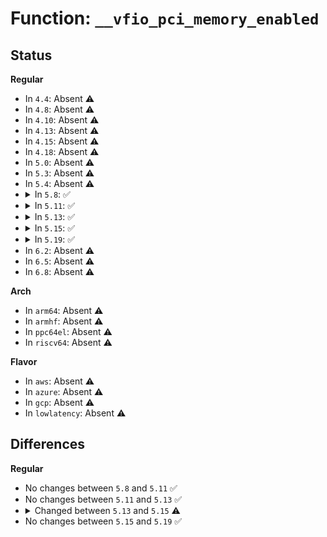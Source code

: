 # Function: <code>__vfio_pci_memory_enabled</code>

## Status
<b>Regular</b>
<ul>
<li>
In <code>4.4</code>: Absent ⚠️
</li>
<li>
In <code>4.8</code>: Absent ⚠️
</li>
<li>
In <code>4.10</code>: Absent ⚠️
</li>
<li>
In <code>4.13</code>: Absent ⚠️
</li>
<li>
In <code>4.15</code>: Absent ⚠️
</li>
<li>
In <code>4.18</code>: Absent ⚠️
</li>
<li>
In <code>5.0</code>: Absent ⚠️
</li>
<li>
In <code>5.3</code>: Absent ⚠️
</li>
<li>
In <code>5.4</code>: Absent ⚠️
</li>
<li>
<details>
<summary>In <code>5.8</code>: ✅</summary>

```c
bool __vfio_pci_memory_enabled(struct vfio_pci_device *vdev);
```

**Collision:** Unique Global

**Inline:** No

**Transformation:** False

**Instances:**

```
In drivers/vfio/pci/vfio_pci_config.c (ffffffff818a9d70)
Location: drivers/vfio/pci/vfio_pci_config.c:399
Inline: False
Direct callers:
  - drivers/vfio/pci/vfio_pci.c:vfio_pci_mmap_fault
  - drivers/vfio/pci/vfio_pci_rdwr.c:vfio_pci_ioeventfd_handler
  - drivers/vfio/pci/vfio_pci_rdwr.c:vfio_pci_ioeventfd_handler
  - drivers/vfio/pci/vfio_pci_rdwr.c:vfio_pci_ioeventfd_handler
  - drivers/vfio/pci/vfio_pci_rdwr.c:do_io_rw
  - drivers/vfio/pci/vfio_pci_rdwr.c:do_io_rw
  - drivers/vfio/pci/vfio_pci_rdwr.c:do_io_rw
  - drivers/vfio/pci/vfio_pci_rdwr.c:do_io_rw
  - drivers/vfio/pci/vfio_pci_rdwr.c:do_io_rw
  - drivers/vfio/pci/vfio_pci_rdwr.c:do_io_rw
```
**Symbols:**

```
ffffffff818a9d70-ffffffff818a9d9b: __vfio_pci_memory_enabled (STB_GLOBAL)
```
</details>
</li>
<li>
<details>
<summary>In <code>5.11</code>: ✅</summary>

```c
bool __vfio_pci_memory_enabled(struct vfio_pci_device *vdev);
```

**Collision:** Unique Global

**Inline:** No

**Transformation:** False

**Instances:**

```
In drivers/vfio/pci/vfio_pci_config.c (ffffffff818b8ca0)
Location: drivers/vfio/pci/vfio_pci_config.c:399
Inline: False
Direct callers:
  - drivers/vfio/pci/vfio_pci.c:vfio_pci_mmap_fault
  - drivers/vfio/pci/vfio_pci_rdwr.c:vfio_pci_ioeventfd_handler
  - drivers/vfio/pci/vfio_pci_rdwr.c:vfio_pci_ioeventfd_do_write
  - drivers/vfio/pci/vfio_pci_rdwr.c:vfio_pci_ioeventfd_do_write
  - drivers/vfio/pci/vfio_pci_rdwr.c:vfio_pci_ioeventfd_do_write
  - drivers/vfio/pci/vfio_pci_rdwr.c:do_io_rw
  - drivers/vfio/pci/vfio_pci_rdwr.c:do_io_rw
  - drivers/vfio/pci/vfio_pci_rdwr.c:do_io_rw
  - drivers/vfio/pci/vfio_pci_rdwr.c:do_io_rw
  - drivers/vfio/pci/vfio_pci_rdwr.c:do_io_rw
  - drivers/vfio/pci/vfio_pci_rdwr.c:do_io_rw
```
**Symbols:**

```
ffffffff818b8ca0-ffffffff818b8ccb: __vfio_pci_memory_enabled (STB_GLOBAL)
```
</details>
</li>
<li>
<details>
<summary>In <code>5.13</code>: ✅</summary>

```c
bool __vfio_pci_memory_enabled(struct vfio_pci_device *vdev);
```

**Collision:** Unique Global

**Inline:** No

**Transformation:** False

**Instances:**

```
In drivers/vfio/pci/vfio_pci_config.c (ffffffff8189c170)
Location: drivers/vfio/pci/vfio_pci_config.c:399
Inline: False
Direct callers:
  - drivers/vfio/pci/vfio_pci.c:vfio_pci_mmap_fault
  - drivers/vfio/pci/vfio_pci_rdwr.c:vfio_pci_ioeventfd_handler
  - drivers/vfio/pci/vfio_pci_rdwr.c:vfio_pci_ioeventfd_do_write
  - drivers/vfio/pci/vfio_pci_rdwr.c:vfio_pci_ioeventfd_do_write
  - drivers/vfio/pci/vfio_pci_rdwr.c:vfio_pci_ioeventfd_do_write
  - drivers/vfio/pci/vfio_pci_rdwr.c:do_io_rw
  - drivers/vfio/pci/vfio_pci_rdwr.c:do_io_rw
  - drivers/vfio/pci/vfio_pci_rdwr.c:do_io_rw
  - drivers/vfio/pci/vfio_pci_rdwr.c:do_io_rw
  - drivers/vfio/pci/vfio_pci_rdwr.c:do_io_rw
  - drivers/vfio/pci/vfio_pci_rdwr.c:do_io_rw
```
**Symbols:**

```
ffffffff8189c170-ffffffff8189c19e: __vfio_pci_memory_enabled (STB_GLOBAL)
```
</details>
</li>
<li>
<details>
<summary>In <code>5.15</code>: ✅</summary>

```c
bool __vfio_pci_memory_enabled(struct vfio_pci_core_device *vdev);
```

**Collision:** Unique Global

**Inline:** No

**Transformation:** False

**Instances:**

```
In drivers/vfio/pci/vfio_pci_config.c (ffffffff819303c0)
Location: drivers/vfio/pci/vfio_pci_config.c:399
Inline: False
Direct callers:
  - drivers/vfio/pci/vfio_pci_core.c:vfio_pci_mmap_fault
  - drivers/vfio/pci/vfio_pci_rdwr.c:vfio_pci_ioeventfd_handler
  - drivers/vfio/pci/vfio_pci_rdwr.c:vfio_pci_ioeventfd_do_write
  - drivers/vfio/pci/vfio_pci_rdwr.c:vfio_pci_ioeventfd_do_write
  - drivers/vfio/pci/vfio_pci_rdwr.c:vfio_pci_ioeventfd_do_write
  - drivers/vfio/pci/vfio_pci_rdwr.c:do_io_rw
  - drivers/vfio/pci/vfio_pci_rdwr.c:do_io_rw
  - drivers/vfio/pci/vfio_pci_rdwr.c:do_io_rw
  - drivers/vfio/pci/vfio_pci_rdwr.c:do_io_rw
  - drivers/vfio/pci/vfio_pci_rdwr.c:do_io_rw
  - drivers/vfio/pci/vfio_pci_rdwr.c:do_io_rw
```
**Symbols:**

```
ffffffff819303c0-ffffffff819303ee: __vfio_pci_memory_enabled (STB_GLOBAL)
```
</details>
</li>
<li>
<details>
<summary>In <code>5.19</code>: ✅</summary>

```c
bool __vfio_pci_memory_enabled(struct vfio_pci_core_device *vdev);
```

**Collision:** Unique Global

**Inline:** No

**Transformation:** False

**Instances:**

```
In drivers/vfio/pci/vfio_pci_config.c (ffffffff81a86e80)
Location: drivers/vfio/pci/vfio_pci_config.c:399
Inline: False
Direct callers:
  - drivers/vfio/pci/vfio_pci_core.c:vfio_pci_mmap_fault
  - drivers/vfio/pci/vfio_pci_rdwr.c:vfio_pci_ioeventfd_handler
  - drivers/vfio/pci/vfio_pci_rdwr.c:vfio_pci_ioeventfd_do_write
  - drivers/vfio/pci/vfio_pci_rdwr.c:vfio_pci_ioeventfd_do_write
  - drivers/vfio/pci/vfio_pci_rdwr.c:vfio_pci_ioeventfd_do_write
  - drivers/vfio/pci/vfio_pci_rdwr.c:do_io_rw
  - drivers/vfio/pci/vfio_pci_rdwr.c:do_io_rw
  - drivers/vfio/pci/vfio_pci_rdwr.c:do_io_rw
  - drivers/vfio/pci/vfio_pci_rdwr.c:do_io_rw
  - drivers/vfio/pci/vfio_pci_rdwr.c:do_io_rw
  - drivers/vfio/pci/vfio_pci_rdwr.c:do_io_rw
```
**Symbols:**

```
ffffffff81a86e80-ffffffff81a86ece: __vfio_pci_memory_enabled (STB_GLOBAL)
```
</details>
</li>
<li>
In <code>6.2</code>: Absent ⚠️
</li>
<li>
In <code>6.5</code>: Absent ⚠️
</li>
<li>
In <code>6.8</code>: Absent ⚠️
</li>
</ul>
<b>Arch</b>
<ul>
<li>
In <code>arm64</code>: Absent ⚠️
</li>
<li>
In <code>armhf</code>: Absent ⚠️
</li>
<li>
In <code>ppc64el</code>: Absent ⚠️
</li>
<li>
In <code>riscv64</code>: Absent ⚠️
</li>
</ul>
<b>Flavor</b>
<ul>
<li>
In <code>aws</code>: Absent ⚠️
</li>
<li>
In <code>azure</code>: Absent ⚠️
</li>
<li>
In <code>gcp</code>: Absent ⚠️
</li>
<li>
In <code>lowlatency</code>: Absent ⚠️
</li>
</ul>

## Differences
<b>Regular</b>
<ul>
<li>
No changes between <code>5.8</code> and <code>5.11</code> ✅
</li>
<li>
No changes between <code>5.11</code> and <code>5.13</code> ✅
</li>
<li>
<details>
<summary>Changed between <code>5.13</code> and <code>5.15</code> ⚠️</summary>
<ul>
<li>
<b>Param type changed. </b>
<code>struct vfio_pci_device *vdev</code> ➡️ <code>struct vfio_pci_core_device *vdev</code>
</li>
</ul>
</details>
</li>
<li>
No changes between <code>5.15</code> and <code>5.19</code> ✅
</li>
</ul>
